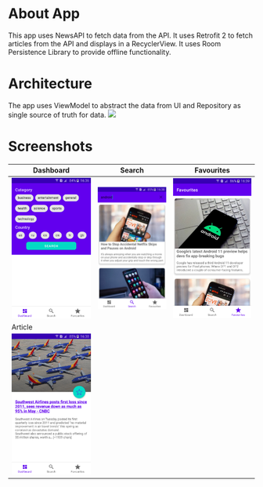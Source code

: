 # About App
This app uses NewsAPI to fetch data from the API. It uses Retrofit 2 to fetch articles from the API and displays in a RecyclerView. It uses Room Persistence Library to provide offline functionality.
# Architecture
The app uses ViewModel to abstract the data from UI and Repository as single source of truth for data.
![](https://miro.medium.com/max/960/0*-ZJZfLhup-7rg0cy.png)
# Screenshots

| Dashboard  | Search |  Favourites |
| ------------- | ------------- | ------------- |
| ![alt text](https://github.com/korvin432/NewsApp/blob/master/media/Dashboard.png)  | ![alt text](https://github.com/korvin432/NewsApp/blob/master/media/Search.png)  | ![alt text](https://github.com/korvin432/NewsApp/blob/master/media/Favourites.png) |
| Article |
![alt text](https://github.com/korvin432/NewsApp/blob/master/media/Article.png)  | 
